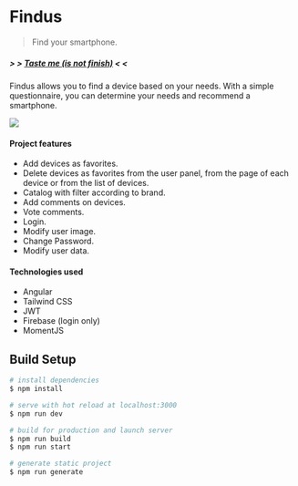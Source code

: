 # Findus

> Find your smartphone.

 ##### > > <a href="#" >Taste me (is not finish)</a> < <

Findus allows you to find a device based on your needs.
With a simple questionnaire, you can determine your needs and recommend a smartphone.

<img src="https://i.ibb.co/jLx9dct/portada.png">

#### Project features

<ul>
  <li>Add devices as favorites.</li>
  <li>Delete devices as favorites from the user panel, from the page of each device or from the list of devices.</li>
  <li>Catalog with filter according to brand.</li>
  <li>Add comments on devices.</li>
  <li>Vote comments.</li>
  <li>Login.</li>
  <li>Modify user image.</li>
  <li>Change Password.</li>
  <li>Modify user data.</li>
</ul>

#### Technologies used

<ul>
  <li>Angular</li>
  <li>Tailwind CSS</li>
  <li>JWT</li>
  <li>Firebase (login only)</li>
  <li>MomentJS</li>
</ul>


## Build Setup

```bash
# install dependencies
$ npm install

# serve with hot reload at localhost:3000
$ npm run dev

# build for production and launch server
$ npm run build
$ npm run start

# generate static project
$ npm run generate
```
